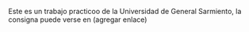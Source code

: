 Este es un trabajo practicoo de la Universidad de General Sarmiento, la consigna puede verse en (agregar enlace)
